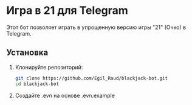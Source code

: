 # Игра в 21 для Telegram

Этот бот позволяет играть в упрощенную версию игры "21" (Очко) в Telegram.

## Установка

1. Клонируйте репозиторий:
   ```bash
   git clone https://github.com/Egil_Raud/blackjack-bot.git
   cd blackjack-bot
2. Создайте .evn на основе .evn.example